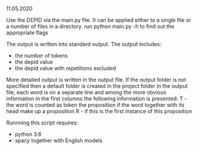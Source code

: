 11.05.2020

Use the DEPID via the main.py file. It can be applied either to a single file or a number of files in a directory.
run python main.py -h to find out the appropriate flags

The output is written into standard output. The output includes:
- the number of tokens
- the depid value
- the depid value with repetitions excluded

More detailed output is written in the output file. If the output folder is not specified then a default folder is created in the project folder
In the output file, each word is on a separate line and among the more obvious information in the first columns the following information is presented:
T - the word is counted as token
the proposition if the word together with its head make up a proposition
R - if this is the first instance of this proposition

Runnning this script requires:
- python 3.6
- spacy together with English models
